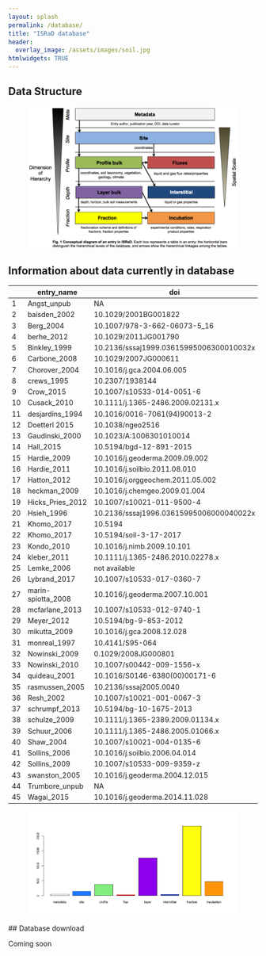 ```yaml
---
layout: splash
permalink: /database/
title: "ISRaD database"
header:
  overlay_image: /assets/images/soil.jpg
htmlwidgets: TRUE
---
```


## Data Structure

<figure>
	<img src="https://github.com/International-Soil-Radiocarbon-Database/ISRaD/raw/master/assets/images/structure_new.png">
</figure>

## Information about data currently in database

|    | entry_name         | doi                                     | metadata | site | profile | flux | layer | interstitial | fraction | incubation |
|----|--------------------|-----------------------------------------|----------|------|---------|------|-------|--------------|----------|------------|
| 1  | Angst_unpub        | NA                                      | 1        | 1    | 37      | 0    | 37    | 37           | 333      | 37         |
| 2  | baisden_2002       | 10.1029/2001BG001822                    | 1        | 4    | 8       | 0    | 25    | 0            | 90       | 0          |
| 3  | Berg_2004          | 10.1007/978-3-662-06073-5_16            | 1        | 1    | 1       | 5    | 0     | 0            | 0        | 0          |
| 4  | berhe_2012         | 10.1029/2011JG001790                    | 1        | 1    | 18      | 0    | 126   | 0            | 378      | 0          |
| 5  | Binkley_1999       | 10.2136/sssaj1999.03615995006300010032x | 1        | 1    | 2       | 0    | 6     | 0            | 0        | 0          |
| 6  | Carbone_2008       | 10.1029/2007JG000611                    | 1        | 1    | 2       | 0    | 3     | 0            | 0        | 3          |
| 7  | Chorover_2004      | 10.1016/j.gca.2004.06.005               | 1        | 6    | 6       | 0    | 12    | 0            | 0        | 0          |
| 8  | crews_1995         | 10.2307/1938144                         | 1        | 6    | 6       | 0    | 6     | 0            | 0        | 0          |
| 9  | Crow_2015          | 10.1007/s10533-014-0051-6               | 1        | 1    | 3       | 0    | 3     | 0            | 29       | 0          |
| 10 | Cusack_2010        | 10.1111/j.1365-2486.2009.02131.x        | 1        | 2    | 17      | 0    | 17    | 0            | 0        | 14         |
| 11 | desjardins_1994    | 10.1016/0016-7061(94)90013-2            | 1        | 1    | 2       | 0    | 8     | 0            | 48       | 0          |
| 12 | Doetterl 2015      | 10.1038/ngeo2516                        | 1        | 24   | 24      | 0    | 24    | 0            | 0        | 24         |
| 13 | Gaudinski_2000     | 10.1023/A:1006301010014                 | 1        | 1    | 1       | 0    | 6     | 0            | 17       | 0          |
| 14 | Hall_2015          | 10.5194/bgd-12-891-2015                 | 1        | 1    | 15      | 0    | 30    | 0            | 30       | 0          |
| 15 | Hardie_2009        | 10.1016/j.geoderma.2009.09.002          | 1        | 1    | 2       | 11   | 0     | 0            | 0        | 0          |
| 16 | Hardie_2011        | 10.1016/j.soilbio.2011.08.010           | 1        | 1    | 1       | 0    | 3     | 0            | 0        | 9          |
| 17 | Hatton_2012        | 10.1016/j.orggeochem.2011.05.002        | 1        | 2    | 4       | 0    | 4     | 0            | 28       | 0          |
| 18 | heckman_2009       | 10.1016/j.chemgeo.2009.01.004           | 1        | 4    | 12      | 0    | 61    | 0            | 177      | 0          |
| 19 | Hicks_Pries_2012   | 10.1007/s10021-011-9500-4               | 1        | 1    | 18      | 0    | 153   | 0            | 0        | 0          |
| 20 | Hsieh_1996         | 10.2136/sssaj1996.03615995006000040022x | 1        | 1    | 8       | 0    | 8     | 0            | 0        | 2          |
| 21 | Khomo_2017         | 10.5194                                 | 1        | 13   | 16      | 0    | 151   | 0            | 169      | 151        |
| 22 | Khomo_2017         | 10.5194/soil-3-17-2017                  | 1        | 13   | 16      | 0    | 83    | 0            | 169      | 0          |
| 23 | Kondo_2010         | 10.1016/j.nimb.2009.10.101              | 1        | 1    | 1       | 0    | 2     | 0            | 12       | 0          |
| 24 | kleber_2011        | 10.1111/j.1365-2486.2010.02278.x        | 1        | 3    | 3       | 0    | 3     | 0            | 3        | 0          |
| 25 | Lemke_2006         | not available                           | 1        | 1    | 14      | 8    | 25    | 2            | 48       | 7          |
| 26 | Lybrand_2017       | 10.1007/s10533-017-0360-7               | 1        | 1    | 9       | 0    | 16    | 0            | 48       | 0          |
| 27 | marin-spiotta_2008 | 10.1016/j.geoderma.2007.10.001          | 1        | 1    | 6       | 0    | 6     | 0            | 18       | 0          |
| 28 | mcfarlane_2013     | 10.1007/s10533-012-9740-1               | 1        | 5    | 5       | 0    | 10    | 0            | 30       | 0          |
| 29 | Meyer_2012         | 10.5194/bg-9-853-2012                   | 1        | 2    | 6       | 0    | 6     | 0            | 30       | 0          |
| 30 | mikutta_2009       | 10.1016/j.gca.2008.12.028               | 1        | 6    | 6       | 0    | 12    | 0            | 12       | 0          |
| 31 | monreal_1997       | 10.4141/S95-064                         | 1        | 1    | 2       | 0    | 6     | 0            | 18       | 0          |
| 32 | Nowinski_2009      | 0.1029/2008JG000801                     | 1        | 2    | 18      | 0    | 54    | 0            | 162      | 54         |
| 33 | Nowinski_2010      | 10.1007/s00442-009-1556-x               | 1        | 1    | 13      | 0    | 23    | 0            | 0        | 23         |
| 34 | quideau_2001       | 10.1016/S0146-6380(00)00171-6           | 1        | 1    | 2       | 0    | 2     | 0            | 8        | 0          |
| 35 | rasmussen_2005     | 10.2136/sssaj2005.0040                  | 1        | 1    | 2       | 0    | 17    | 0            | 18       | 0          |
| 36 | Resh_2002          | 10.1007/s10021-001-0067-3               | 1        | 4    | 13      | 0    | 48    | 0            | 0        | 0          |
| 37 | schrumpf_2013      | 10.5194/bg-10-1675-2013                 | 1        | 12   | 12      | 0    | 78    | 0            | 225      | 0          |
| 38 | schulze_2009       | 10.1111/j.1365-2389.2009.01134.x        | 1        | 1    | 4       | 0    | 28    | 0            | 45       | 0          |
| 39 | Schuur_2006        | 10.1111/j.1365-2486.2005.01066.x        | 1        | 3    | 10      | 5    | 13    | 0            | 0        | 7          |
| 40 | Shaw_2004          | 10.1007/s10021-004-0135-6               | 1        | 1    | 1       | 0    | 4     | 0            | 0        | 0          |
| 41 | Sollins_2006       | 10.1016/j.soilbio.2006.04.014           | 1        | 1    | 1       | 0    | 1     | 0            | 6        | 0          |
| 42 | Sollins_2009       | 10.1007/s10533-009-9359-z               | 1        | 4    | 4       | 0    | 4     | 0            | 29       | 0          |
| 43 | swanston_2005      | 10.1016/j.geoderma.2004.12.015          | 1        | 1    | 2       | 0    | 4     | 0            | 12       | 0          |
| 44 | Trumbore_unpub     | NA                                      | 1        | 6    | 23      | 0    | 135   | 0            | 232      | 30         |
| 45 | Wagai_2015         | 10.1016/j.geoderma.2014.11.028          | 1        | 1    | 1       | 0    | 1     | 0            | 19       | 0          |

<figure>
	<img src="https://github.com/International-Soil-Radiocarbon-Database/ISRaD/raw/master/assets/images/data_summary.png">
</figure>
## Database download

Coming soon

